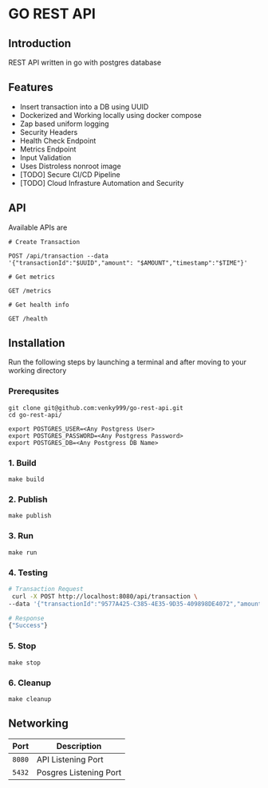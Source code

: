 # GO REST API

## Introduction
REST API written in go with postgres database

## Features
-   Insert transaction into a DB using UUID
-   Dockerized and Working locally using docker compose
-   Zap based uniform logging
-   Security Headers
-   Health Check Endpoint
-   Metrics Endpoint
-   Input Validation
-   Uses Distroless nonroot image
-   [TODO] Secure CI/CD Pipeline
-   [TODO] Cloud Infrasture Automation and Security

## API
Available APIs are
```
# Create Transaction

POST /api/transaction --data
'{"transactionId":"$UUID","amount": "$AMOUNT","timestamp":"$TIME"}'
```
```
# Get metrics

GET /metrics
```
```
# Get health info

GET /health
```

## Installation
Run the following steps by launching a terminal and after moving to your working directory

### Prerequsites
```
git clone git@github.com:venky999/go-rest-api.git
cd go-rest-api/

export POSTGRES_USER=<Any Postgress User>
export POSTGRES_PASSWORD=<Any Postgress Password>
export POSTGRES_DB=<Any Postgress DB Name>
```
### 1. Build
```
make build
```
### 2. Publish
```
make publish
```
### 3. Run
```
make run
```
### 4. Testing

```bash
# Transaction Request
 curl -X POST http://localhost:8080/api/transaction \
--data '{"transactionId":"9577A425-C385-4E35-9D35-409898DE4072","amount": "199.99","timestamp":"2024-12-02T08:045:15Z"}'

# Response
{"Success"}             
```
### 5. Stop
```
make stop
```
### 6. Cleanup
```
make cleanup
```

## Networking

| Port | Description |
|-----------|-------------|
| `8080`    | API Listening Port |
| `5432`    | Posgres Listening Port |
